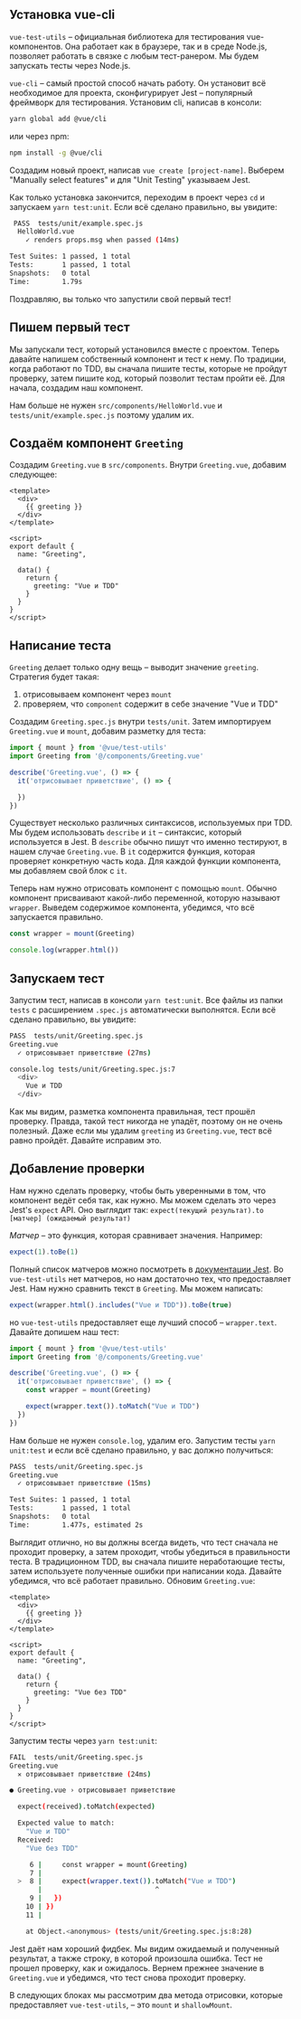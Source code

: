 ## Установка vue-cli

`vue-test-utils` – официальная библиотека для тестирования vue-компонентов. Она работает как в браузере, так и в среде Node.js, позволяет работать в связке с любым тест-ранером. Мы будем запускать тесты через Node.js.

`vue-cli` – самый простой способ начать работу. Он установит всё необходимое для проекта, сконфигурирует Jest – популярный фреймворк для тестирования. Установим cli, написав в консоли:

```bash
yarn global add @vue/cli
```

или через npm:

```bash
npm install -g @vue/cli
```

Создадим новый проект, написав `vue create [project-name]`. Выберем "Manually select features" и для "Unit Testing" указываем Jest.

Как только установка закончится, переходим в проект через `cd` и запускаем `yarn test:unit`. Если всё сделано правильно, вы увидите:

```bash
 PASS  tests/unit/example.spec.js
  HelloWorld.vue
    ✓ renders props.msg when passed (14ms)

Test Suites: 1 passed, 1 total
Tests:       1 passed, 1 total
Snapshots:   0 total
Time:        1.79s
```

Поздравляю, вы только что запустили свой первый тест!

## Пишем первый тест

Мы запускали тест, который установился вместе с проектом. Теперь давайте напишем собственный компонент и тест к нему. По традиции, когда работают по TDD, вы сначала пишите тесты, которые не пройдут проверку, затем пишите код, который позволит тестам пройти её. Для начала, создадим наш компонент.

Нам больше не нужен `src/components/HelloWorld.vue` и `tests/unit/example.spec.js` поэтому удалим их.

## Создаём компонент `Greeting`

Создадим `Greeting.vue` в `src/components`. Внутри `Greeting.vue`, добавим следующее:

```vue
<template>
  <div>
    {{ greeting }}
  </div>
</template>

<script>
export default {
  name: "Greeting",

  data() {
    return {
      greeting: "Vue и TDD"
    }
  }
}
</script>
```

## Написание теста

`Greeting` делает только одну вещь – выводит значение `greeting`. Стратегия будет такая:

1. отрисовываем компонент через `mount`
2. проверяем, что `component` содержит в себе значение "Vue и TDD"

Создадим `Greeting.spec.js` внутри `tests/unit`. Затем импортируем `Greeting.vue` и `mount`, добавим разметку для теста:

```js
import { mount } from '@vue/test-utils'
import Greeting from '@/components/Greeting.vue'

describe('Greeting.vue', () => {
  it('отрисовывает приветствие', () => {

  })
})
```
Существует несколько различных синтаксисов, используемых при TDD. Мы будем использовать `describe` и `it` – синтаксис, который используется в Jest. В `describe` обычно пишут что именно тестируют, в нашем случае `Greeting.vue`. В `it` содержится функция, которая проверяет конкретную часть кода. Для каждой функции компонента, мы добавляем свой блок с `it`.

Теперь нам нужно отрисовать компонент с помощью `mount`. Обычно компонент присваивают какой-либо переменной, которую называют `wrapper`. Выведем содержимое компонента, убедимся, что всё запускается правильно.

```js
const wrapper = mount(Greeting)

console.log(wrapper.html())
```

## Запускаем тест

Запустим тест, написав в консоли `yarn test:unit`. Все файлы из папки `tests` c расширением `.spec.js` автоматически выполнятся. Если всё сделано правильно, вы увидите:

```bash
PASS  tests/unit/Greeting.spec.js
Greeting.vue
  ✓ отрисовывает приветствие (27ms)

console.log tests/unit/Greeting.spec.js:7
  <div>
    Vue и TDD
  </div>
```

Как мы видим, разметка компонента правильная, тест прошёл проверку. Правда, такой тест никогда не упадёт, поэтому он не очень полезный. Даже если мы удалим `greeting` из `Greeting.vue`, тест всё равно пройдёт. Давайте исправим это.

## Добавление проверки

Нам нужно сделать проверку, чтобы быть уверенными в том, что компонент ведёт себя так, как нужно. Мы можем сделать это через Jest's `expect` API. Оно выглядит так: `expect(текущий результат).to [матчер] (ожидаемый результат)`

_Матчер_ – это функция, которая сравнивает значения. Например:

```js
expect(1).toBe(1)
```

Полный список матчеров можно посмотреть в [документации Jest](https://jestjs.io/docs/ru/expect). Во `vue-test-utils` нет матчеров, но нам достаточно тех, что предоставляет Jest. Нам нужно сравнить текст в `Greeting`. Мы можем написать:

```js
expect(wrapper.html().includes("Vue и TDD")).toBe(true)
```

но `vue-test-utils` предоставляет еще лучший способ – `wrapper.text`. Давайте допишем наш тест:

```js
import { mount } from '@vue/test-utils'
import Greeting from '@/components/Greeting.vue'

describe('Greeting.vue', () => {
  it('отрисовывает приветствие', () => {
    const wrapper = mount(Greeting)

    expect(wrapper.text()).toMatch("Vue и TDD")
  })
})
```

Нам больше не нужен `console.log`, удалим его. Запустим тесты `yarn unit:test` и если всё сделано правильно, у вас должно получиться:

```bash
PASS  tests/unit/Greeting.spec.js
Greeting.vue
  ✓ отрисовывает приветствие (15ms)

Test Suites: 1 passed, 1 total
Tests:       1 passed, 1 total
Snapshots:   0 total
Time:        1.477s, estimated 2s
```

Выглядит отлично, но вы должны всегда видеть, что тест сначала не проходит проверку, а затем проходит, чтобы убедиться в правильности теста. В традиционном TDD, вы сначала пишите неработающие тесты, затем используете полученные ошибки при написании кода. Давайте убедимся, что всё работает правильно. Обновим `Greeting.vue`:

```vue
<template>
  <div>
    {{ greeting }}
  </div>
</template>

<script>
export default {
  name: "Greeting",

  data() {
    return {
      greeting: "Vue без TDD"
    }
  }
}
</script>
```

Запустим тесты через `yarn test:unit`:

```bash
FAIL  tests/unit/Greeting.spec.js
Greeting.vue
  ✕ отрисовывает приветствие (24ms)

● Greeting.vue › отрисовывает приветствие

  expect(received).toMatch(expected)

  Expected value to match:
    "Vue и TDD"
  Received:
    "Vue без TDD"

     6 |     const wrapper = mount(Greeting)
     7 |
  >  8 |     expect(wrapper.text()).toMatch("Vue и TDD")
       |                            ^
     9 |   })
    10 | })
    11 |

    at Object.<anonymous> (tests/unit/Greeting.spec.js:8:28)
```

Jest даёт нам хороший фидбек. Мы видим ожидаемый и полученный результат, а также строку, в которой произошла ошибка. Тест не прошел проверку, как и ожидалось. Вернем прежнее значение в `Greeting.vue` и убедимся, что тест снова проходит проверку.

В следующих блоках мы рассмотрим два метода отрисовки, которые предоставляет `vue-test-utils`, – это `mount` и `shallowMount`.
